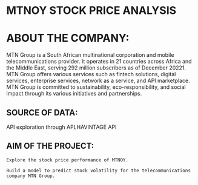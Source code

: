# MTNOY STOCK PRICE ANALYSIS

# ABOUT THE COMPANY:

MTN Group is a South African multinational corporation and mobile telecommunications provider. It operates in 21 countries across Africa and the Middle East, serving 292 million subscribers as of December 20221. MTN Group offers various services such as fintech solutions, digital services, enterprise services, network as a service, and API marketplace. MTN Group is committed to sustainability, eco-responsibility, and social impact through its various initiatives and partnerships.

## SOURCE OF DATA:
API exploration through APLHAVINTAGE API

## AIM OF THE PROJECT:

    Explore the stock price performance of MTNOY.

    Build a model to predict stock volatility for the telecommunications company MTN Group.

